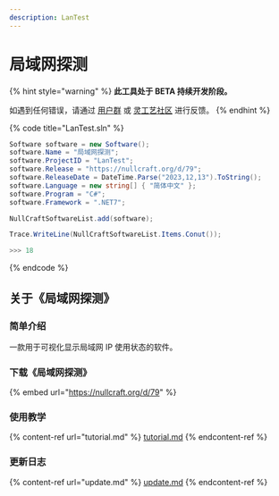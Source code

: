 ```yaml
---
description: LanTest
---
```


# 局域网探测

{% hint style="warning" %}
**此工具处于 BETA 持续开发阶段。**

如遇到任何错误，请通过 [用户群](https://jq.qq.com/?\_wv=1027\&k=A9YzWvbS) 或 [灵工艺社区](https://nullcraft.org/t/feedback) 进行反馈。
{% endhint %}

{% code title="LanTest.sln" %}
```csharp
Software software = new Software();
software.Name = "局域网探测";
software.ProjectID = "LanTest";
software.Release = "https://nullcraft.org/d/79";
software.ReleaseDate = DateTime.Parse("2023,12,13").ToString();
software.Language = new string[] { "简体中文" };
software.Program = "C#";
software.Framework = ".NET7";

NullCraftSoftwareList.add(software);

Trace.WriteLine(NullCraftSoftwareList.Items.Conut());

>>> 18
```
{% endcode %}

## 关于《局域网探测》

### 简单介绍

一款用于可视化显示局域网 IP 使用状态的软件。

### 下载《局域网探测》

{% embed url="https://nullcraft.org/d/79" %}

### 使用教学

{% content-ref url="tutorial.md" %}
[tutorial.md](tutorial.md)
{% endcontent-ref %}

### 更新日志

{% content-ref url="update.md" %}
[update.md](update.md)
{% endcontent-ref %}
